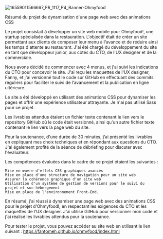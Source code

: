 
![16559011566667_FR_1117_P4_Banner-Ohmyfood](https://github.com/Fantomeh/ohmyfood/assets/115874284/5b78970b-acd0-48f4-b6b4-6a74f6b0552d)

Résumé du projet de dynamisation d'une page web avec des animations CSS

Le projet consistait à développer un site web mobile pour Ohmyfood!, une startup spécialisée dans la restauration. L'objectif était de créer un site permettant aux clients de composer leur menu à l'avance et de réduire ainsi les temps d'attente au restaurant. J'ai été chargé du développement du site en tant que développeur junior, aux côtés du CTO, de l'UX designer et de la commerciale.

Nous avons décidé de commencer avec 4 menus, et j'ai suivi les indications du CTO pour concevoir le site. J'ai reçu les maquettes de l'UX designer, Fanny, et j'ai versionné tout le code sur GitHub en effectuant des commits réguliers pour faciliter le suivi de l'avancement et la publication en ligne ultérieure.

Le site a été développé en utilisant des animations CSS pour dynamiser les pages et offrir une expérience utilisateur attrayante. Je n'ai pas utilisé Sass pour ce projet.

Les livrables attendus étaient un fichier texte contenant le lien vers le repository GitHub où le code était versionné, ainsi qu'un autre fichier texte contenant le lien vers la page web du site.

Pour la soutenance, d'une durée de 30 minutes, j'ai présenté les livrables en expliquant mes choix techniques et en répondant aux questions du CTO. J'ai également profité de la séance de débriefing pour discuter avec l'évaluateur.

Les compétences évaluées dans le cadre de ce projet étaient les suivantes :

    Mise en œuvre d'effets CSS graphiques avancés
    Mise en place d'une structure de navigation pour un site web
    Assurer la cohérence graphique d'un site web
    Utilisation d'un système de gestion de versions pour le suivi du projet et son hébergement
    Mise en place de l'environnement Front-End.

En résumé, j'ai réussi à dynamiser une page web avec des animations CSS pour le projet d'Ohmyfood!, en respectant les exigences du CTO et les maquettes de l'UX designer. J'ai utilisé GitHub pour versionner mon code et j'ai réalisé les livrables attendus pour la soutenance.

Pour tester le projet, vous pouvez accéder au site web en utilisant le lien suivant : https://fantomeh.github.io/ohmyfood/index.html
